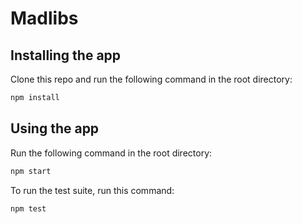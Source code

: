 # Madlibs 

## Installing the app

Clone this repo and run the following command in the root directory:

```bash
npm install
```

## Using the app

Run the following command in the root directory:

```bash
npm start
```

To run the test suite, run this command:

```bash
npm test
```
